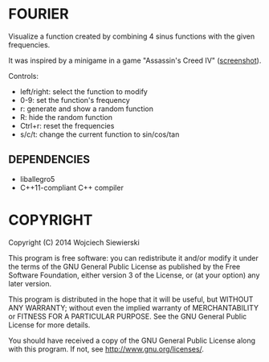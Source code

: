 FOURIER
=======

Visualize a function created by combining 4 sinus functions with the given frequencies.

It was inspired by a minigame in a game "Assassin's Creed IV" ([screenshot](http://i.imgur.com/G8kX8H6.jpg)).

Controls:

* left/right: select the function to modify  
* 0-9: set the function's frequency  
* r: generate and show a random function  
* R: hide the random function  
* Ctrl+r: reset the frequencies  
* s/c/t: change the current function to sin/cos/tan  

DEPENDENCIES
------------

* liballegro5
* C++11-compliant C++ compiler

COPYRIGHT
=========

Copyright (C) 2014  Wojciech Siewierski <wojciech dot siewierski at onet dot pl>

This program is free software: you can redistribute it and/or modify
it under the terms of the GNU General Public License as published by
the Free Software Foundation, either version 3 of the License, or
(at your option) any later version.

This program is distributed in the hope that it will be useful,
but WITHOUT ANY WARRANTY; without even the implied warranty of
MERCHANTABILITY or FITNESS FOR A PARTICULAR PURPOSE.  See the
GNU General Public License for more details.

You should have received a copy of the GNU General Public License
along with this program.  If not, see <http://www.gnu.org/licenses/>.
